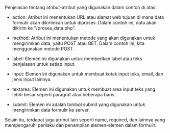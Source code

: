 Penjelasan tentang atribut-atribut yang digunakan dalam contoh di atas:

-   action: Atribut ini menentukan URL atau alamat web tujuan di mana data formulir akan dikirimkan untuk diproses. Dalam contoh ini, data akan dikirim ke "/proses_data.php".
    
-   method: Atribut ini menentukan metode yang akan digunakan untuk mengirimkan data, yaitu POST atau GET. Dalam contoh ini, kita menggunakan metode POST.
    
-   label: Elemen ini digunakan untuk memberikan label atau teks penjelasan untuk setiap input.
    
-   input: Elemen ini digunakan untuk membuat kotak input teks, email, dan jenis input lainnya.
    
-   textarea: Elemen ini digunakan untuk membuat area input teks yang lebih besar seperti paragraf atau beberapa baris.
    
-   submit: Elemen ini adalah tombol submit yang digunakan untuk mengirimkan data formulir ke server.
    

Selain itu, terdapat juga atribut lain seperti name, required, dan lainnya yang mempengaruhi perilaku dan penampilan elemen-elemen dalam formulir.